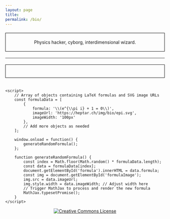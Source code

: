 ```yaml
---
layout: page
title:
permalink: /bio/
---
```


<div id="formula" style="padding: 20px; border: 1px solid #000;
margin: 20px 0; text-align: center">Physics hacker, cyborg,
interdimensional wizard.</div>

---

<script src="https://polyfill.io/v3/polyfill.min.js?features=es6"></script>
<script id="MathJax-script" async src="https://cdn.jsdelivr.net/npm/mathjax@3/es5/tex-mml-chtml.js"></script>

<div id="formula" style="padding: 20px; border: 1px solid #000; margin: 20px 0; text-align: center"></div>
    <img id="formulaImage" src="" style="align: center; max-width: 100%; height: auto;"/>

    <script>
        // Array of objects containing LaTeX formulas and SVG image URLs
        const formulaData = [
            {
                formula: '\\(e^{\\pi i} + 1 = 0\\)',
                imageUrl: 'https://heptar.ch/img/bio/epi.svg',
                imageWidth: '100px'
            },
            // Add more objects as needed
        ];

        window.onload = function() {
            generateRandomFormula();
        };

        function generateRandomFormula() {
            const index = Math.floor(Math.random() * formulaData.length);
            const data = formulaData[index];
            document.getElementById('formula').innerHTML = data.formula;
            const img = document.getElementById('formulaImage');
            img.src = data.imageUrl;
            img.style.width = data.imageWidth; // Adjust width here
            // Trigger MathJax to process and render the new formula
            MathJax.typesetPromise();
        }
    </script>

<div style="text-align:center"><a rel="license"
href="http://creativecommons.org/licenses/by-nc-sa/4.0/"><img
alt="Creative Commons License" style="border-width:0"
src="https://i.creativecommons.org/l/by-nc-sa/4.0/88x31.png" /></a>
</div>

<!-- "Saxifrage" means "stone breaker". These tiny, five-petalled -->
<!-- flowers are the toughest and most northernmost growing plants on -->
<!-- earth. By virtue of their pattern of growth, they split rocks and -->
<!-- flourish in unlikely places; they are in the business of -->
<!-- viriditas.-->
